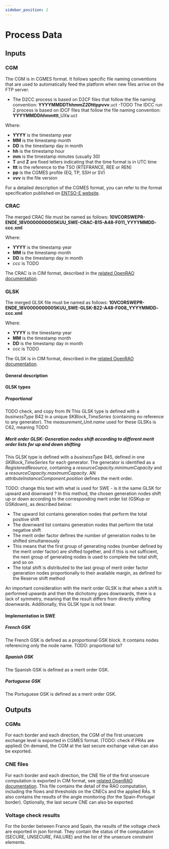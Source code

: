 ```yaml
---
sidebar_position: 2
---
```

# Process Data

## Inputs
### CGM

The CGM is in CGMES format. It follows specific file naming conventions that are used to automatically feed the platform when
new files arrive on the FTP server.
- The D2CC process is based on D2CF files that follow the file naming convention: **YYYYMMDDThhmmZ**_**2D**_**ttt**_**pp**_**vvv**.uct
  -TODO The IDCC run 2 process is based on IDCF files that follow the file naming convention: **YYYYMMDD**_**hhmm**_**ttt**_UX**v**.uct

Where:
- **YYYY** is the timestamp year
- **MM** is the timestamp month
- **DD** is the timestamp day in month
- **hh** is the timestamp hour
- **mm** is the timestamp minutes (usually 30)
- **T** and **Z** are fixed letters indicating that the time format is in UTC time
- **ttt** is the reference to the TSO (RTEFRANCE, REE or REN)
- **pp** is the CGMES profile (EQ, TP, SSH or SV)
- **vvv** is the file version

For a detailed description of the CGMES format, you can refer to the format specification published on [ENTSO-E website](https://www.entsoe.eu/data/cim/cim-for-grid-models-exchange/).

### CRAC

The merged CRAC file must be named as follows: **10VCORSWEPR-ENDE_18V0000000005KUU_SWE-CRAC-B15-A48-F011_**YYYYMMDD**-**ccc**.xml**

Where:
- **YYYY** is the timestamp year
- **MM** is the timestamp month
- **DD** is the timestamp day in month
- *ccc* is TODO

The CRAC is in CIM format, described in the [related OpenRAO documentation](https://powsybl.readthedocs.io/projects/openrao/en/latest/input-data/crac/cim.html).

### GLSK

The merged GLSK file must be named as follows: **10VCORSWEPR-ENDE_18V0000000005KUU_SWE-GLSK-B22-A48-F008_**YYYYMMDD**-**ccc**.xml**

Where:
- **YYYY** is the timestamp year
- **MM** is the timestamp month
- **DD** is the timestamp day in month
- *ccc* is TODO

The GLSK is in CIM format, described in the [related OpenRAO documentation](https://powsybl.readthedocs.io/projects/entsoe/en/v2.10.0/glsk/glsk-cim.html).

#### General description

#### GLSK types
##### Proportional

TODO check, and copy from IN
This GLSK type is defined with a _businessType_ B42 in a unique _SKBlock_TimeSeries_ (containing no reference to any generator). The _measurement_Unit.name_ used for these GLSKs is C62, meaning TODO

##### Merit order GLSK: Generation nodes shift according to different merit order lists for up and down shifting

This GLSK type is defined with a _businessType_ B45, defined in one _SKBlock_TimeSeries_ for each generator. The generator is identified as a _RegisteredResource_, containing a _resourceCapacity.minimumCapacity_ and a _resourceCapacity.maximumCapacity_.
AN _attributeInstanceComponent.position_ defines the merit order.

TODO: change this text with what is used for SWE - is it the same GLSK for upward and downward ?
In this method, the chosen generation nodes shift up or down according to the corresponding merit order list (GSKup or GSKdown), as described below:

- The upward list contains generation nodes that perform the total positive shift
- The downward list contains generation nodes that perform the total negative shift
- The merit order factor defines the number of generation nodes to be shifted simultaneously
- This means that the first group of generating nodes (number defined by the merit order factor) are shifted together, and if this is not sufficient, the next group of generating nodes is used to complete the total shift, and so on
- The total shift is distributed to the last group of merit order factor generation nodes proportionally to their available margin, as defined for the Reserve shift method

An important consideration with the merit order GLSK is that when a shift is performed upwards and then the dichotomy goes downwards, there is a lack of symmetry, meaning that the result differs from directly shifting downwards. Additionally, this GLSK type is not linear.


#### Implementation in SWE

##### French GSK

The French GSK is defined as a proportional GSK block. It contains nodes referencing only the node name.
TODO: proportional to?

##### Spanish GSK

The Spanish GSK is defined as a merit order GSK.

##### Portuguese GSK

The Portuguese GSK is defined as a merit order GSK.

## Outputs

### CGMs

For each border and each direction, the CGM of the first unsecure exchange level is exported in CGMES format. (TODO: check if PRAs are applied)
On demand, the CGM at the last secure exchange value can also be exported.

### CNE files

For each border and each direction, the CNE file of the first unsecure computation is exported in CIM format, see [related OpenRAO documentation](https://powsybl.readthedocs.io/projects/openrao/en/latest/output-data/swe-cne.html).
This file contains the detail of the RAO computation, including the flows and thresholds on the CNECs and the applied RAs. It also contains the results of the angle monitoring (for the Spain-Portugal border).
Optionally, the last secure CNE can also be exported.

### Voltage check results

For the border between France and Spain, the results of the voltage check are exported in json format. They contain the status of the computation (SECURE, UNSECURE, FAILURE) and the list of the unsecure constraint elements.

